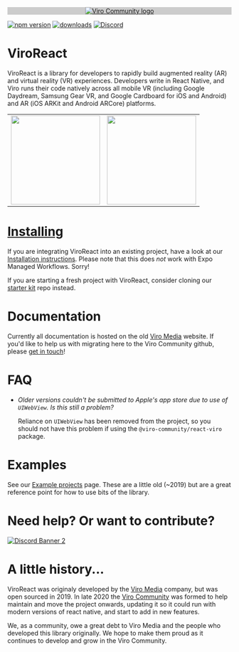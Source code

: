 <p align="center" style="background-color: #CCCCCC;">
  <a href="https://virocommunity.github.io/">
    <img src="https://raw.githubusercontent.com/ViroCommunity/virocommunity.github.io/main/viro_community_logo.png" alt="Viro Community logo">
  </a>
</p>

[![npm version](https://img.shields.io/npm/v/@viro-community/react-viro)](https://www.npmjs.com/package/@viro-community/react-viro)
[![downloads](https://img.shields.io/npm/dm/@viro-community/react-viro?color=purple)](https://www.npmjs.com/package/@viro-community/react-viro)
[![Discord](https://img.shields.io/discord/774471080713781259?label=Discord)](https://discord.gg/H3ksm5NhzT)

# ViroReact

ViroReact is a library for developers to rapidly build augmented reality (AR) and virtual reality (VR) experiences. Developers write in React Native, and Viro runs their code natively across all mobile VR (including Google Daydream, Samsung Gear VR, and Google Cardboard for iOS and Android) and AR (iOS ARKit and Android ARCore) platforms.

<table>
  <tr>
    <td align="center">
      <img height="200" src="https://raw.githubusercontent.com/viromedia/viro/master/code-samples/js/ARCarDemo/viro_car_marker_demo.gif">
    </td>
    <td align="center">
      <img height="200" src="https://raw.githubusercontent.com/viromedia/viro/master/code-samples/js/ARPosterDemo/viro_black_panther_marker_demo.gif">
    </td>
  </tr>
</table>

# [Installing](readmes/INSTALL.md)

If you are integrating ViroReact into an existing project, have a look at our [Installation instructions](readmes/INSTALL.md). Please note that this does _not_ work with Expo Managed Workflows. Sorry!

If you are starting a fresh project with ViroReact, consider cloning our [starter kit](https://github.com/ViroCommunity/starter-kit) repo instead.

# Documentation

Currently all documentation is hosted on the old [Viro Media](http://docs.viromedia.com/) website. If you'd like to help us with migrating here to the Viro Community github, please [get in touch](https://discord.gg/H3ksm5NhzT)!

# FAQ

- _Older versions couldn't be submitted to Apple's app store due to use of `UIWebView`. Is this still a problem?_

  Reliance on `UIWebView` has been removed from the project, so you should not have this problem if using the `@viro-community/react-viro` package.

# Examples

See our [Example projects](readmes/EXAMPLES.md) page. These are a little old (~2019) but are a great reference point for how to use bits of the library.

# Need help? Or want to contribute?

<a href="https://discord.gg/H3ksm5NhzT">
   <img src="https://discordapp.com/api/guilds/774471080713781259/widget.png?style=banner2" alt="Discord Banner 2"/>
</a>

# A little history...

ViroReact was originaly developed by the [Viro Media](http://www.viromedia.com/) company, but was open sourced in 2019. In late 2020 the [Viro Community](https://virocommunity.github.io/) was formed to help maintain and move the project onwards, updating it so it could run with modern versions of react native, and start to add in new features.

We, as a community, owe a great debt to Viro Media and the people who developed this library originally. We hope to make them proud as it continues to develop and grow in the Viro Community.
